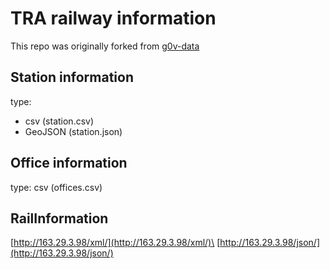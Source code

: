# TRA railway information

This repo was originally forked from [g0v-data](https://github.com/g0v-data/railway)

## Station information

type: 
- csv (station.csv)
- GeoJSON (station.json)

## Office information

type: csv (offices.csv)

## RailInformation


[http://163.29.3.98/xml/](http://163.29.3.98/xml/)\
[http://163.29.3.98/json/](http://163.29.3.98/json/)
